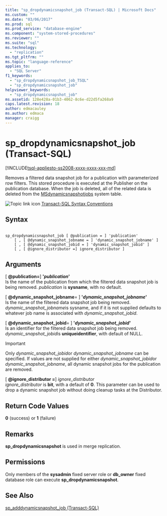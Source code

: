 ```yaml
---
title: "sp_dropdynamicsnapshot_job (Transact-SQL) | Microsoft Docs"
ms.custom: ""
ms.date: "03/06/2017"
ms.prod: sql
ms.prod_service: "database-engine"
ms.component: "system-stored-procedures"
ms.reviewer: ""
ms.suite: "sql"
ms.technology: 
  - "replication"
ms.tgt_pltfrm: ""
ms.topic: "language-reference"
applies_to: 
  - "SQL Server"
f1_keywords: 
  - "sp_dropdynamicsnapshot_job_TSQL"
  - "sp_dropdynamicsnapshot_job"
helpviewer_keywords: 
  - "sp_dropdynamicsnapshot_job"
ms.assetid: 128e428a-01b3-4062-8c6e-d22d5fa268a9
caps.latest.revision: 18
author: edmacauley
ms.author: edmaca
manager: craigg
---
```

# sp_dropdynamicsnapshot_job (Transact-SQL)
[!INCLUDE[tsql-appliesto-ss2008-xxxx-xxxx-xxx-md](../../includes/tsql-appliesto-ss2008-xxxx-xxxx-xxx-md.md)]

  Removes a filtered data snapshot job for a publication with parameterized row filters. This stored procedure is executed at the Publisher on the publication database. When the job is deleted, all of the related data is deleted from the [MSdynamicsnapshotjobs](../../relational-databases/system-tables/msdynamicsnapshotjobs-transact-sql.md) system table.  
  
 ![Topic link icon](../../database-engine/configure-windows/media/topic-link.gif "Topic link icon") [Transact-SQL Syntax Conventions](../../t-sql/language-elements/transact-sql-syntax-conventions-transact-sql.md)  
  
## Syntax  
  
```  
  
sp_dropdynamicsnapshot_job [ @publication = ] 'publication'   
    [ , [ @dynamic_snapshot_jobname = ] 'dynamic_snapshot_jobname' ]   
    [ , [ @dynamic_snapshot_jobid = ] 'dynamic_snapshot_jobid' ]   
    [ , [ @ignore_distributor =] ignore_distributor ]  
```  
  
## Arguments  
 [ **@publication=**] **'***publication***'**  
 Is the name of the publication from which the filtered data snapshot job is being removed. *publication* is **sysname**, with no default.  
  
 [ **@dynamic_snapshot_jobname**= ] **'***dynamic_snapshot_jobname***'**  
 Is the name of the filtered data snapshot job being removed. *dynamic_snapshot_jobname*is sysname, and if it is not supplied defaults to whatever job name is associated with *dynamic_snapshot_jobid*.  
  
 [ **@dynamic_snapshot_jobid**= ] **'***dynamic_snapshot_jobid***'**  
 Is an identifier for the filtered data snapshot job being removed. *dynamic_snapshot_jobid*is **uniqueidentifier**, with default of NULL.  
  
> [!IMPORTANT]  
>  Only *dynamic_snapshot_jobid*or *dynamic_snapshot_jobname* can be specified. If values are not supplied for either *dynamic_snapshot_jobid*or *dynamic_snapshot_jobname*, all dynamic snapshot jobs for the publication are removed.  
  
 [ **@ignore_distributor =**] *ignore_distributor*  
 *ignore_distributor* is **bit**, with a default of **0**. This parameter can be used to drop a dynamic snapshot job without doing cleanup tasks at the Distributor.  
  
## Return Code Values  
 **0** (success) or **1** (failure)  
  
## Remarks  
 **sp_dropdynamicsnapshot** is used in merge replication.  
  
## Permissions  
 Only members of the **sysadmin** fixed server role or **db_owner** fixed database role can execute **sp_dropdynamicsnapshot**.  
  
## See Also  
 [sp_adddynamicsnapshot_job &#40;Transact-SQL&#41;](../../relational-databases/system-stored-procedures/sp-adddynamicsnapshot-job-transact-sql.md)  
  
  
